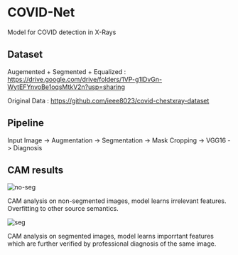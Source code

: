 # COVID-Net
Model for COVID detection in X-Rays

## Dataset
Augemented + Segmented + Equalized : https://drive.google.com/drive/folders/1VP-g1lDvGn-WytEFYnvoBe1oqsMtkV2n?usp=sharing

Original Data : https://github.com/ieee8023/covid-chestxray-dataset

## Pipeline
Input Image -> Augmentation -> Segmentation -> Mask Cropping -> VGG16 -> Diagnosis

## CAM results

![no-seg](https://user-images.githubusercontent.com/57294033/106353307-8f9ca880-630f-11eb-891c-dc0492903bef.png) 

CAM analysis on non-segmented images, model learns irrelevant features. Overfitting to other source semantics.

![seg](https://user-images.githubusercontent.com/57294033/106353309-91ff0280-630f-11eb-9d36-378a59178a52.png) 

CAM analysis on segmented images, model learns imporrtant features which are further verified by professional diagnosis of the same image.

